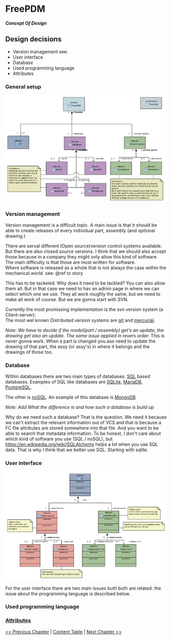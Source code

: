 # FreePDM
***Concept Of Design***

## Design decisions

- Version management see:
- User interface
- Database
- Used programming language
- Attributes

### General setup
![Block diagram FreePDM general](./FreePDM_CoD-Figures/BDD_FreePMD-design.png)

### Version management

Version management is a difficult topic. A main issue is that it should be able to create releases of every individual part, assembly (and optional drawing.)  

There are serval different (Open source)version control systems available. But there are also closed source versions. I think that we should also accept those because in a company they might only allow this kind of software.
The main difficulty is that those are most written for software.  
Where software is released as a whole that is not always the case within the mechanical world. see: @ref to story

This has to be tackeled. Why does it need to be tackled? You can also allow them all. But in that case we need to hav an admin page in where we can select which one we use. They all work roughly the same, but we need to make all work of course. But we are gonna start with SVN.

Currently the most promissing implementation is the svn version system (a Client-server).  
The most wel known Distributed version systems are [git](https://git-scm.com/) and [mercurial](https://www.mercurial-scm.org/).

_Note: We have to decide if the model(part / assembly) get's an update,  the drawing get also an update. The same issue applied in revers order._
This is never gonna work. When a part is changed you aso need to update the drawing of that part, the assy (or assy's) in where it belongs and the drawings of those too.

### Database

Within databases there are two main types of databases.
[SQL](https://en.wikipedia.org/wiki/SQL) based databases. Examples of SQL like databases are [SQLite](https://sqlite.org/index.html), [MariaDB](https://mariadb.org/), [PostgreSQL](https://www.postgresql.org/). 
<!--On https://sqlite.org/fileformat2.html is written:-->
<!--The main database file consists of one or more pages. The size of a page is a power of two between 512 and 65536 inclusive. All pages within the same database are the same size. The page size for a database file is determined by the 2-byte integer located at an offset of 16 bytes from the beginning of the database file.-->  
<!--Does this mean that it basically a big spreadsheet?-->

The other is [noSQL](https://en.wikipedia.org/wiki/NoSQL). An example of this database is [MongoDB](https://www.mongodb.com/)

_Note: Add What the difference is and how such a database is build up_

Why do we need such a database? That is the question. We need it because we can't extract the relevant information out of VCS and that is because a FC file attributes are stored somewhere into that file. And you want to be able to search that metadata information. To be honest, I don't care about which kind of software you use (SQL / noSQL), but https://en.wikipedia.org/wiki/SQLAlchemy helps a lot when you use SQL data. That is why I think that we better use SQL. Starting with sqlite.


### User interface
![Block diagram interface design](./FreePDM_CoD-Figures/BDD_UI-design.png)

For the user interface there are two main issues buth both are related. the issue about the programming language is described below.


### Used programming language



### [Attributes](Attributes.md)


[<< Previous Chapter](FreePDM_Workflows.md) | [Content Table](FreePDM_CoD.md) | [Next Chapter >>](Attributes.md)
